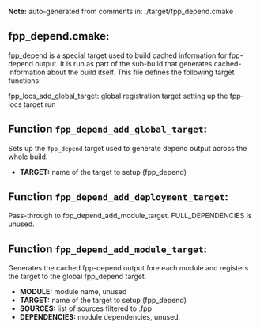 **Note:** auto-generated from comments in: ./target/fpp_depend.cmake

## fpp_depend.cmake:

fpp_depend is a special target used to build cached information for fpp-depend output. It is run as part of the
sub-build that generates cached-information about the build itself. This file defines the following target
functions:

fpp_locs_add_global_target: global registration target setting up the fpp-locs target run


## Function `fpp_depend_add_global_target`:

Sets up the `fpp_depend` target used to generate depend output across the whole build.
- **TARGET:** name of the target to setup (fpp_depend)


## Function `fpp_depend_add_deployment_target`:

Pass-through to fpp_depend_add_module_target. FULL_DEPENDENCIES is unused.


## Function `fpp_depend_add_module_target`:

Generates the cached fpp-depend output fore each module and registers the target to the global fpp_depend target.
- **MODULE:** module name, unused
- **TARGET:** name of the target to setup (fpp_depend)
- **SOURCES:** list of sources filtered to .fpp
- **DEPENDENCIES:** module dependencies, unused.


